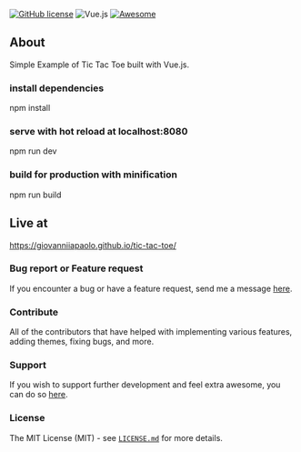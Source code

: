 <a href="https://github.com/giovanniiapaolo/tic-tac-toe/blob/main/LICENSE"><img src="https://img.shields.io/github/license/giovanniiapaolo/tic-tac-toe" alt="GitHub license"></a>
<img src="https://img.shields.io/badge/Vue.js-%2335495e.svg?&logo=vuedotjs" alt="Vue.js"></a>
[![Awesome](https://awesome.re/badge.svg)](https://awesome.re)

## About

Simple Example of Tic Tac Toe built with Vue.js.

### install dependencies

npm install

### serve with hot reload at localhost:8080

npm run dev

### build for production with minification

npm run build

## Live at

https://giovanniiapaolo.github.io/tic-tac-toe/

### Bug report or Feature request

If you encounter a bug or have a feature request, send me a message [here](mailto:giovanniiapaolo6@gmail.com).

### Contribute

All of the contributors that have helped with implementing various features, adding themes, fixing bugs, and more.

### Support

If you wish to support further development and feel extra awesome, you can do so [here](https://paypal.me/giovanniiapaolo).

### License

The MIT License (MIT) - see [`LICENSE.md`](https://github.com/giovanniiapaolo/tic-tac-toe/blob/main/LICENSE) for more details.
